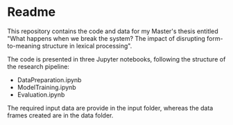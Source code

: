 
# Readme

This repository contains the code and data for my Master's thesis entitled "What happens when we break the system? The impact of disrupting form-to-meaning structure in lexical processing".

The code is presented in three Jupyter notebooks, following the structure of the research pipeline:
- DataPreparation.ipynb
- ModelTraining.ipynb
- Evaluation.ipynb

The required input data are provide in the input folder, whereas the data frames created are in the data folder.

